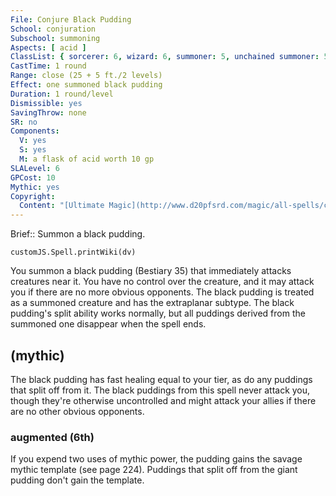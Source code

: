 ```yaml
---
File: Conjure Black Pudding
School: conjuration
Subschool: summoning
Aspects: [ acid ]
ClassList: { sorcerer: 6, wizard: 6, summoner: 5, unchained summoner: 5, psychic: 6 }
CastTime: 1 round
Range: close (25 + 5 ft./2 levels)
Effect: one summoned black pudding
Duration: 1 round/level
Dismissible: yes
SavingThrow: none
SR: no
Components:
  V: yes
  S: yes
  M: a flask of acid worth 10 gp
SLALevel: 6
GPCost: 10
Mythic: yes
Copyright:
  Content: "[Ultimate Magic](http://www.d20pfsrd.com/magic/all-spells/c/conjure-black-pudding)"
---
```

Brief:: Summon a black pudding.

```dataviewjs
customJS.Spell.printWiki(dv)
```

You summon a black pudding (Bestiary 35) that immediately attacks creatures near it. You have no control over the creature, and it may attack you if there are no more obvious opponents. The black pudding is treated as a summoned creature and has the extraplanar subtype. The black pudding's split ability works normally, but all puddings derived from the summoned one disappear when the spell ends.


## (mythic)

The black pudding has fast healing equal to your tier, as do any puddings that split off from it. The black puddings from this spell never attack you, though they're otherwise uncontrolled and might attack your allies if there are no other obvious opponents.


### augmented (6th)

If you expend two uses of mythic power, the pudding gains the savage mythic template (see page 224). Puddings that split off from the giant pudding don't gain the template.
